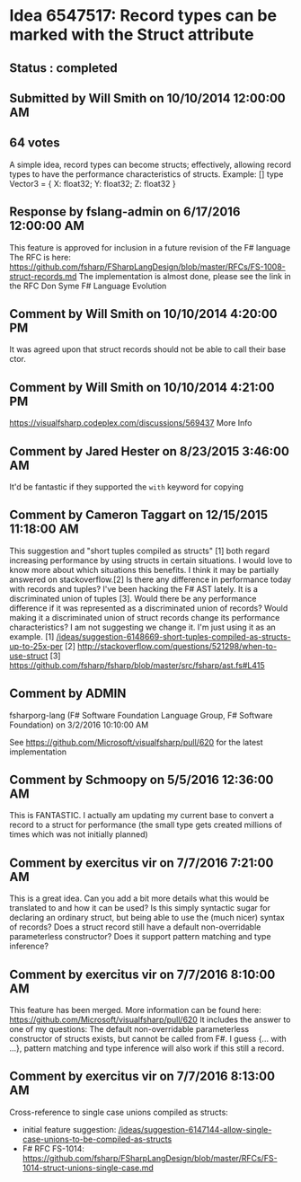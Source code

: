 # Idea 6547517: Record types can be marked with the Struct attribute #

## Status : completed

## Submitted by Will Smith on 10/10/2014 12:00:00 AM

## 64 votes

A simple idea, record types can become structs; effectively, allowing record types to have the performance characteristics of structs.
Example:
[<Struct>]
type Vector3 = { X: float32; Y: float32; Z: float32 }

## Response by fslang-admin on 6/17/2016 12:00:00 AM

This feature is approved for inclusion in a future revision of the F# language
The RFC is here: https://github.com/fsharp/FSharpLangDesign/blob/master/RFCs/FS-1008-struct-records.md
The implementation is almost done, please see the link in the RFC
Don Syme
F# Language Evolution


## Comment by Will Smith on 10/10/2014 4:20:00 PM

It was agreed upon that struct records should not be able to call their base ctor.

## Comment by Will Smith on 10/10/2014 4:21:00 PM

https://visualfsharp.codeplex.com/discussions/569437 More Info

## Comment by Jared Hester on 8/23/2015 3:46:00 AM

It'd be fantastic if they supported the `with` keyword for copying

## Comment by Cameron Taggart on 12/15/2015 11:18:00 AM

This suggestion and "short tuples compiled as structs" [1] both regard increasing performance by using structs in certain situations. I would love to know more about which situations this benefits. I think it may be partially answered on stackoverflow.[2] Is there any difference in performance today with records and tuples?
I've been hacking the F# AST lately. It is a discriminated union of tuples [3]. Would there be any performance difference if it was represented as a discriminated union of records? Would making it a discriminated union of struct records change its performance characteristics? I am not suggesting we change it. I'm just using it as an example.
[1] [/ideas/suggestion-6148669-short-tuples-compiled-as-structs-up-to-25x-per](/ideas/suggestion-6148669-short-tuples-compiled-as-structs-up-to-25x-per.md)
[2] http://stackoverflow.com/questions/521298/when-to-use-struct
[3] https://github.com/fsharp/fsharp/blob/master/src/fsharp/ast.fs#L415

## Comment by ADMIN
fsharporg-lang (F# Software Foundation Language Group, F# Software Foundation) on 3/2/2016 10:10:00 AM

See https://github.com/Microsoft/visualfsharp/pull/620 for the latest implementation

## Comment by Schmoopy on 5/5/2016 12:36:00 AM

This is FANTASTIC. I actually am updating my current base to convert a record to a struct for performance (the small type gets created millions of times which was not initially planned)

## Comment by exercitus vir on 7/7/2016 7:21:00 AM

This is a great idea. Can you add a bit more details what this would be translated to and how it can be used? Is this simply syntactic sugar for declaring an ordinary struct, but being able to use the (much nicer) syntax of records? Does a struct record still have a default non-overridable parameterless constructor? Does it support pattern matching and type inference?

## Comment by exercitus vir on 7/7/2016 8:10:00 AM

This feature has been merged. More information can be found here: https://github.com/Microsoft/visualfsharp/pull/620
It includes the answer to one of my questions: The default non-overridable parameterless constructor of structs exists, but cannot be called from F#. I guess {... with ...}, pattern matching and type inference will also work if this still a record.

## Comment by exercitus vir on 7/7/2016 8:13:00 AM

Cross-reference to single case unions compiled as structs:
- initial feature suggestion: [/ideas/suggestion-6147144-allow-single-case-unions-to-be-compiled-as-structs](/ideas/suggestion-6147144-allow-single-case-unions-to-be-compiled-as-structs.md)
- F# RFC FS-1014: https://github.com/fsharp/FSharpLangDesign/blob/master/RFCs/FS-1014-struct-unions-single-case.md

